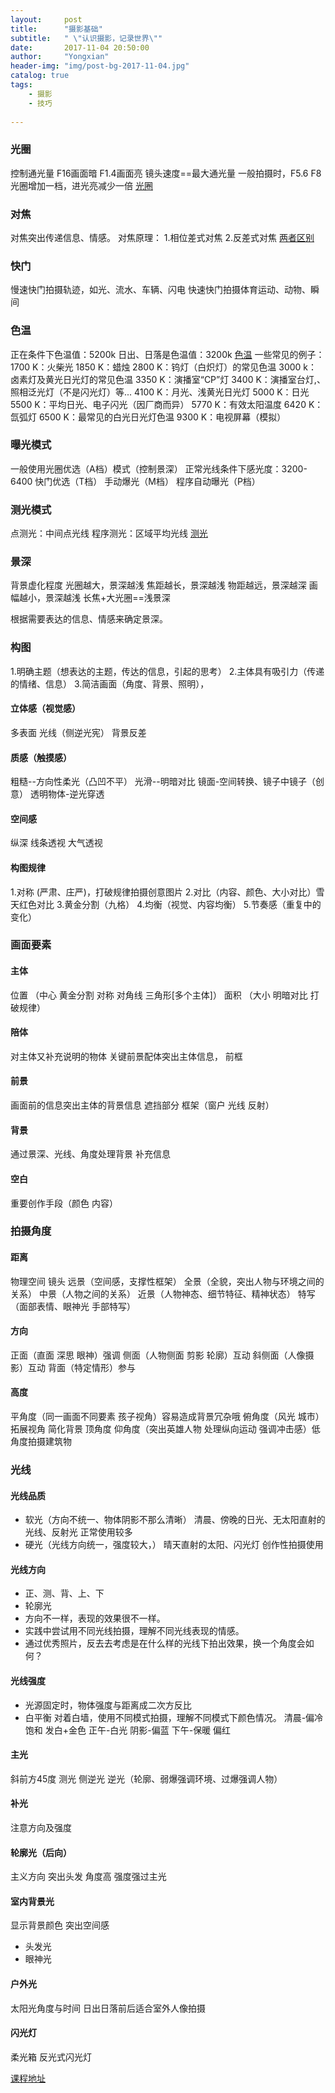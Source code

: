 ```yaml
---
layout:     post
title:      "摄影基础"
subtitle:   " \"认识摄影，记录世界\""
date:       2017-11-04 20:50:00
author:     "Yongxian"
header-img: "img/post-bg-2017-11-04.jpg"
catalog: true
tags:
    - 摄影
    - 技巧
    
---
```

### 光圈
控制通光量
F16画面暗 F1.4画面亮
镜头速度==最大通光量
一般拍摄时，F5.6  F8
光圈增加一档，进光亮减少一倍
[光圈](https://zh.wikipedia.org/wiki/%E5%85%89%E5%9C%88)
### 对焦
对焦突出传递信息、情感。
对焦原理：
1.相位差式对焦
2.反差式对焦
[两者区别](http://www.soomal.com/doc/10100002666.htm)
### 快门
慢速快门拍摄轨迹，如光、流水、车辆、闪电
快速快门拍摄体育运动、动物、瞬间

### 色温
正在条件下色温值：5200k
日出、日落是色温值：3200k
[色温](https://zh.wikipedia.org/wiki/%E8%89%B2%E6%B8%A9)
一些常见的例子：
1700 K：火柴光
1850 K：蜡烛
2800 K：钨灯（白炽灯）的常见色温
3000 k：卤素灯及黄光日光灯的常见色温
3350 K：演播室“CP”灯
3400 K：演播室台灯,、照相泛光灯（不是闪光灯）等...
4100 K：月光、浅黄光日光灯
5000 K：日光
5500 K：平均日光、电子闪光（因厂商而异）
5770 K：有效太阳温度
6420 K：氙弧灯
6500 K：最常见的白光日光灯色温
9300 K：电视屏幕（模拟）

### 曝光模式
一般使用光圈优选（A档）模式（控制景深）
正常光线条件下感光度：3200-6400
快门优选（T档）
手动爆光（M档）
程序自动曝光（P档）

### 测光模式
点测光：中间点光线
程序测光：区域平均光线
[测光](https://www.photoworld.com.cn/post/67044)

### 景深
背景虚化程度
光圈越大，景深越浅
焦距越长，景深越浅
物距越远，景深越深
画幅越小，景深越浅
长焦+大光圈==浅景深

根据需要表达的信息、情感来确定景深。

### 构图
1.明确主题（想表达的主题，传达的信息，引起的思考）
2.主体具有吸引力（传递的情绪、信息）
3.简洁画面（角度、背景、照明），
#### 立体感（视觉感）
多表面
光线（侧逆光宪）
背景反差
#### 质感（触摸感）
粗糙--方向性柔光（凸凹不平）
光滑--明暗对比
镜面-空间转换、镜子中镜子（创意）
透明物体-逆光穿透
#### 空间感
纵深
线条透视
大气透视
#### 构图规律
1.对称 (严肃、庄严)，打破规律拍摄创意图片
2.对比（内容、颜色、大小对比）雪天红色对比
3.黄金分割（九格）
4.均衡（视觉、内容均衡）
5.节奏感（重复中的变化）

### 画面要素
#### 主体
位置 （中心 黄金分割 对称 对角线 三角形[多个主体]）
面积 （大小 明暗对比 打破规律）
#### 陪体
对主体又补充说明的物体
关键前景配体突出主体信息，
前框

#### 前景
画面前的信息突出主体的背景信息
遮挡部分
框架（窗户 光线 反射）
#### 背景
通过景深、光线、角度处理背景
补充信息
#### 空白
重要创作手段（颜色 内容）
### 拍摄角度
#### 距离
物理空间 镜头
远景（空间感，支撑性框架）
全景（全貌，突出人物与环境之间的关系）
中景（人物之间的关系）
近景（人物神态、细节特征、精神状态）
特写（面部表情、眼神光 手部特写）
#### 方向
正面（直面 深思  眼神）强调
侧面（人物侧面 剪影 轮廓）互动
斜侧面（人像摄影）互动
背面（特定情形）参与
#### 高度
平角度（同一画面不同要素 孩子视角）容易造成背景冗杂哦
俯角度（风光 城市）拓展视角 简化背景  顶角度
仰角度（突出英雄人物  处理纵向运动 强调冲击感）低角度拍摄建筑物
### 光线
#### 光线品质
 - 软光（方向不统一、物体阴影不那么清晰）
   清晨、傍晚的日光、无太阳直射的光线、反射光
   正常使用较多
 - 硬光（光线方向统一，强度较大，）
   晴天直射的太阳、闪光灯
   创作性拍摄使用
#### 光线方向
 - 正、测、背、上、下
 - 轮廓光
 - 方向不一样，表现的效果很不一样。
 - 实践中尝试用不同光线拍摄，理解不同光线表现的情感。
 - 通过优秀照片，反去去考虑是在什么样的光线下拍出效果，换一个角度会如何？
#### 光线强度
 - 光源固定时，物体强度与距离成二次方反比
- 白平衡
对着白墙，使用不同模式拍摄，理解不同模式下颜色情况。
清晨-偏冷 饱和  发白+金色
正午-白光
阴影-偏蓝
下午-保暖 偏红

#### 主光
 斜前方45度
 测光
侧逆光
逆光（轮廓、弱爆强调环境、过爆强调人物）

#### 补光
注意方向及强度
#### 轮廓光（后向）
  主义方向  突出头发  角度高
强度强过主光

#### 室内背景光
显示背景颜色
突出空间感
- 头发光
- 眼神光

#### 户外光
太阳光角度与时间
日出日落前后适合室外人像拍摄
#### 闪光灯
柔光箱
反光式闪光灯

[课程地址](http://www.xuetangx.com/courses/course-v1:TsinghuaX+40670453X+2017_T2/courseware/00466425300b4b33bfaa64f8336923e9/)
